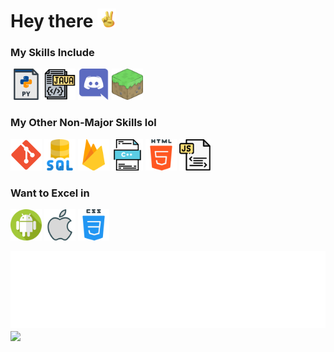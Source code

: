 # Hey there <img src="https://raw.githubusercontent.com/nyu19/nyu19/master/media/peace.gif" width="30" height="30">



### My Skills Include  
<p align="left">
	<img title="Intermediate Python" alt="Python" src="https://raw.githubusercontent.com/nyu19/nyu19/master/media/py.svg" width="50" height="50" />
	<img title="Intermediate Java" alt="Java" src="https://raw.githubusercontent.com/nyu19/nyu19/master/media/java.svg" width="50" height="50" />
	<img title="Discord Bot Development" alt="Discord Bot Development" src="https://raw.githubusercontent.com/nyu19/nyu19/master/media/discord.svg" height="50" width="50"/>
	<img title="Ex-Minecraft Server Dev @RawkneeSMP & @Rexkraft" alt="Java" src="https://raw.githubusercontent.com/nyu19/nyu19/master/media/minecraft.png" width="50" height="50" />
</p>

### My Other Non-Major Skills lol

<p align="left">
    	<img title="Git" alt="Git" src="https://raw.githubusercontent.com/nyu19/nyu19/master/media/git.svg" width="50" height="50" />
	<img title="SQL" alt="SQL" src="https://raw.githubusercontent.com/nyu19/nyu19/master/media/sql.svg" width="50" height="50" />	
	<img title="Firebase" alt="Firebase" src="https://raw.githubusercontent.com/nyu19/nyu19/master/media/firebase.svg" width="50" height="50" />
	<img title="C++" alt="C++" src="https://raw.githubusercontent.com/nyu19/nyu19/master/media/cpp.svg" width="50" height="50" />
	<img title="HTML" alt="HTML" src="https://raw.githubusercontent.com/nyu19/nyu19/master/media/html.svg" width="50" height="50" />
	<img title="Js" alt="Js" src="https://raw.githubusercontent.com/nyu19/nyu19/master/media/js.svg" width="50" height="50" />
</p>

### Want to Excel in 

<p align="left">
	<img title="Android" alt="Android" src="https://raw.githubusercontent.com/nyu19/nyu19/master/media/android.svg" width="50" height="50" />
	<img title="IOS Development" alt="IOS" src="https://raw.githubusercontent.com/nyu19/nyu19/master/media/apple.svg" width="50" height="50" />
	<img title="CSS" alt="CSS" src="https://raw.githubusercontent.com/nyu19/nyu19/master/media/css.svg" width="50" height="50" />
	
</p>

<img title="Quote" alt="Quote" src="https://raw.githubusercontent.com/nyu19/nyu19/master/media/carbon.svg" />


<img align="center" src="https://github-readme-stats.vercel.app/api/top-langs/?username=nyu19&layout=compact&theme=onedark" />
